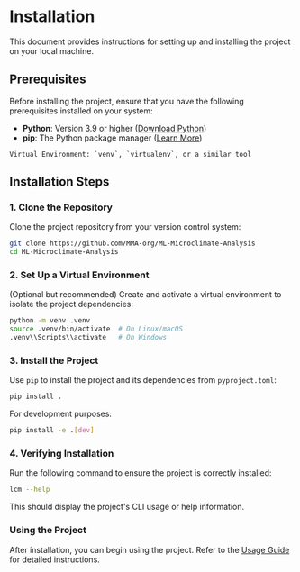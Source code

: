 # Installation

This document provides instructions for setting up and installing the project on your local machine.

## Prerequisites

Before installing the project, ensure that you have the following prerequisites installed on your system:

- **Python**: Version 3.9 or higher ([Download Python](https://www.python.org/downloads/))
- **pip**: The Python package manager ([Learn More](https://pip.pypa.io/en/stable/installation/))

```{tip} Recommended
Virtual Environment: `venv`, `virtualenv`, or a similar tool
```

## Installation Steps

### 1. Clone the Repository

Clone the project repository from your version control system:

```bash
git clone https://github.com/MMA-org/ML-Microclimate-Analysis
cd ML-Microclimate-Analysis
```

### 2. Set Up a Virtual Environment

(Optional but recommended) Create and activate a virtual environment to isolate the project dependencies:

```bash
python -m venv .venv
source .venv/bin/activate  # On Linux/macOS
.venv\\Scripts\\activate   # On Windows
```

### 3. Install the Project

Use `pip` to install the project and its dependencies from `pyproject.toml`:

```bash
pip install .
```

For development purposes:

```bash
pip install -e .[dev]
```

### 4. Verifying Installation

Run the following command to ensure the project is correctly installed:

```bash
lcm --help
```

This should display the project's CLI usage or help information.

### Using the Project

After installation, you can begin using the project. Refer to the [Usage Guide](usage.md) for detailed instructions.
